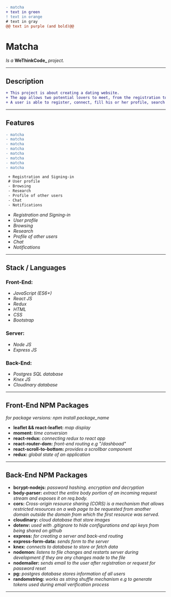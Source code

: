 ```diff
- matcha
+ text in green
! text in orange
# text in gray
@@ text in purple (and bold)@@
```
<h1> Matcha </h1>

<p>
  <em>Is a</em> 
    <strong> WeThinkCode_ </strong>
  <em>project.</em>
</p>
<hr />

<h2> Description </h2>

 ```diff
 + This project is about creating a dating website.
 + The app allows two potential lovers to meet, from the registration to the final encounter.
 + A user is able to register, connect, fill his or her profile, search and look into the profile of other users, like them, chat with those that "liked" back.
```
<hr />

<h2> Features </h2>

```diff
- matcha
- matcha
- matcha
- matcha
- matcha
- matcha
- matcha
- matcha
```

```diff
 + Registration and Signing-in
 # User profile
 - Browsing
 - Research
 - Profile of other users
 - Chat
 - Notifications
```
<p>
  <ul>
    <li>
      <em>Registration and Signing-in</em>
    </li>
    <li>
      <em>User profile</em>
    </li>
    <li>
      <em>Browsing</em>
    </li>
    <li>
      <em>Research</em>
    </li>
    <li>
      <em>Profile of other users</em>
    </li>
    <li>
      <em>Chat</em>
    </li>
    <li>
      <em>Notifications</em>
    </li>
  </ul>
</p>
<hr />

<h2> Stack / Languages</h2>
<p>
  <h3> Front-End: </h3>
  <ul>
    <li>
      <em>JavaScript (ES6+)</em>
    </li>
    <li>
      <em>React JS</em>
    </li>
    <li>
      <em>Redux</em>
    </li>
    <li>
      <em>HTML</em>
    </li>
    <li>
      <em>CSS</em>
    </li>
    <li>
      <em>Bootstrap</em>
    </li>
  </ul>
  
  <h3> Server: </h3>
  <ul>
    <li>
      <em>Node JS</em>
    </li>
    <li>
      <em>Express JS</em>
    </li>
  </ul>
  
  <h3> Back-End: </h3>
  <ul>
    <li>
      <em>Postgres SQL database</em>
    </li>
    <li>
      <em>Knex JS</em>
    </li>
    <li>
      <em>Cloudinary database</em>
    </li>
  </ul>
</p>
<hr />

<h2>Front-End NPM Packages</h2>
<em>for package versions: npm install package_name</em>
<p>
  <ul>
    <li>
      <strong>leaflet && react-leaflet:</strong><em> map display</em>
    </li>
    <li>
      <strong>moment:</strong><em> time conversion</em>
    </li>
    <li>
      <strong>react-redux:</strong><em> connecting redux to react app</em>
    </li>
    <li>
      <strong>react-router-dom:</strong><em> front-end routing e.g "/dashboad"</em>
    </li>
    <li>
      <strong>react-scroll-to-bottom:</strong><em> provides a scrollbar component</em>
    </li>
    <li>
      <strong>redux:</strong><em> global state of an application</em>
    </li>
  </ul>
</p>
<hr />

<h2>Back-End NPM Packages</h2>
<p>
  <ul>
    <li>
      <strong>bcrypt-nodejs:</strong><em> password hashing. encryption and decryption</em>
    </li>
    <li>
      <strong>body-parser:</strong><em> extract the entire body portion of an incoming request stream and exposes it on req.body.</em>
    </li>
    <li>
      <strong>cors:</strong><em> Cross-origin resource sharing (CORS) is a mechanism that allows restricted resources on a web page to be requested from another domain outside the domain from which the first resource was served.</em>
    </li>
    <li>
      <strong>cloudinary:</strong><em> cloud database that store images</em>
    </li>
    <li>
      <strong>dotenv:</strong><em> used with .gitignore to hide configurations and api keys from being shared on github</em>
    </li>
    <li>
      <strong>express:</strong><em> for creating a server and back-end routing</em>
    </li>
    <li>
      <strong>express-form-data:</strong><em> sends form to the server</em>
    </li>
    <li>
      <strong>knex:</strong><em> connects to database to store or fetch data </em>
    </li>
    <li>
      <strong>nodemon:</strong><em> listens to file changes and restarts server during development if they are any changes made to the file</em>
    </li>
    <li>
      <strong>nodemailer:</strong><em> sends email to the user after registration or request for password reset</em>
    </li>
    <li>
      <strong>pg:</strong><em> postgres database stores information of all users</em>
    </li>
    <li>
      <strong>randomstring:</strong><em> works as string shuffle mechanism e.g to generate tokens used during email verification process</em>
    </li>
  </ul>
</p>
<hr />
